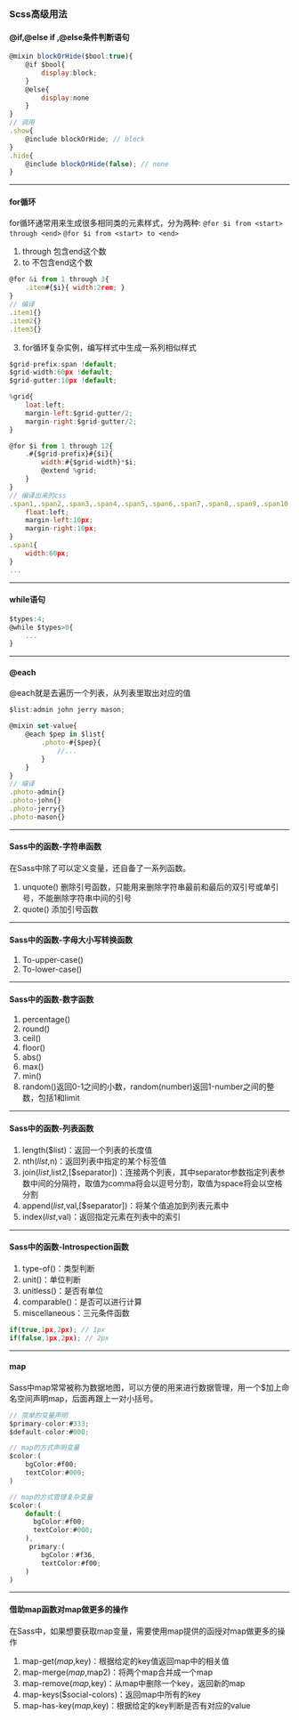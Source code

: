 ### Scss高级用法

#### @if,@else if ,@else条件判断语句
```javascript
@mixin blockOrHide($bool:true){
    @if $bool{
        display:block;
    }
    @else{
        display:none
    }
}
// 调用
.show{
    @include blockOrHide; // block
}
.hide{
    @include blockOrHide(false); // none
}
```

---

#### for循环
for循环通常用来生成很多相同类的元素样式，分为两种:
`@for $i from <start> through <end>`
`@for $i from <start> to <end>`

1. through 包含end这个数
2. to 不包含end这个数

```javascript
@for &i from 1 through 3{
    .item#{$i}{ width:2rem; }
}
// 编译
.item1{}
.item2{}
.item3{}
```

3. for循环复杂实例，编写样式中生成一系列相似样式
```javascript
$grid-prefix:span !default;
$grid-width:60px !default;
$grid-gutter:10px !default;

%grid{
    loat:left;
    margin-left:$grid-gutter/2;
    margin-right:$grid-gutter/2;
}

@for $i from 1 through 12{
    .#{$grid-prefix}#{$i}{
        width:#{$grid-width}*$i;
        @extend %grid;
    }
}
// 编译出来的css
.span1,.span2,.span3,.span4,.span5,.span6,.span7,.span8,.span9,.span10,.span11,.span12{
    float:left;
    margin-left:10px;
    margin-right:10px;
}
.span1{
    width:60px;
}
...

```

---

#### while语句
```javascript
$types:4;
@while $types>0{
    ...
} 
```

---

#### @each
@each就是去遍历一个列表，从列表里取出对应的值
```javascript
$list:admin john jerry mason;

@mixin set-value{
    @each $pep in $list{
        .photo-#{$pep}{
            //...
        }
    }
}
// 编译
.photo-admin{}
.photo-john{}
.photo-jerry{}
.photo-mason{}

```

---

#### Sass中的函数-字符串函数
在Sass中除了可以定义变量，还自备了一系列函数。

1. unquote() 删除引号函数，只能用来删除字符串最前和最后的双引号或单引号，不能删除字符串中间的引号
2. quote() 添加引号函数

---

#### Sass中的函数-字母大小写转换函数

1. To-upper-case()
2. To-lower-case()

---

#### Sass中的函数-数字函数

1. percentage()
2. round()
3. ceil()
4. floor()
5. abs()
6. max()
7. min()
8. random()返回0-1之间的小数，random(number)返回1-number之间的整数，包括1和limit

---

#### Sass中的函数-列表函数

1. length($list)：返回一个列表的长度值
2. nth($list,$n)：返回列表中指定的某个标签值
3. join($list,$list2,[$separator])：连接两个列表，其中separator参数指定列表参数中间的分隔符，取值为comma将会以逗号分割，取值为space将会以空格分割
4. append($list,$val,[$separator])：将某个值追加到列表元素中
5. index($list,$val)：返回指定元素在列表中的索引

---

#### Sass中的函数-Introspection函数
1. type-of()：类型判断
2. unit()：单位判断
3. unitless()：是否有单位
4. comparable()：是否可以进行计算
5. miscellaneous：三元条件函数
```javascript
if(true,1px,2px); // 1px
if(false,1px,2px); // 2px
```

---

#### map
Sass中map常常被称为数据地图，可以方便的用来进行数据管理，用一个$加上命名空间声明map，后面再跟上一对小括号。
```javascript
// 简单的变量声明
$primary-color:#333;
$default-color:#000;

// map的方式声明变量
$color:(
    bgColor:#f00;
    textColor:#000;
)

// map的方式管理复杂变量
$color:(
    default:(
      bgColor:#f00;
      textColor:#000;
    ),
     primary:(
        bgColor：#f36,
        textColor:#f00;
    )
)

```

---

#### 借助map函数对map做更多的操作
在Sass中，如果想要获取map变量，需要使用map提供的函授对map做更多的操作
1. map-get($map,$key)：根据给定的key值返回map中的相关值
2. map-merge($map,$map2)：将两个map合并成一个map
3. map-remove($map,$key)：从map中删除一个key，返回新的map
4. map-keys($social-colors)：返回map中所有的key
5. map-has-key($map,$key)：根据给定的key判断是否有对应的value 